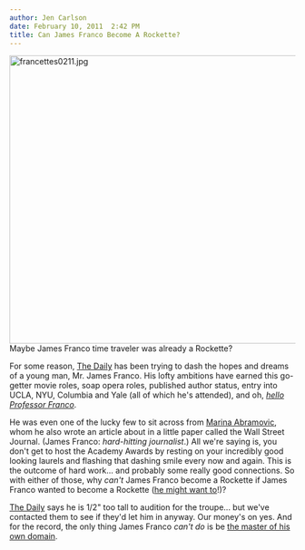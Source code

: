 ```yaml
---
author: Jen Carlson
date: February 10, 2011  2:42 PM
title: Can James Franco Become A Rockette?
---
```


<p><span class="mt-enclosure mt-enclosure-image" style="display: inline;"> <img alt="francettes0211.jpg" src="https://web.archive.org/web/20110412181747im_/http://gothamist.com/attachments/arts_jen/francettes0211.jpg" width="640" height="508" class="image-none"> </span><br>
<span class="photo_caption">Maybe James Franco time traveler was already a Rockette?</span></p>

<p>For some reason, <a href="https://web.archive.org/web/20110412181747/http://www.thedaily.com/page/2011/02/08/020911-arts-franco-unable-mby/">The Daily</a> has been trying to dash the hopes and dreams of a young man, Mr. James Franco. His lofty ambitions have earned this go-getter movie roles, soap opera roles, published author status, entry into UCLA, NYU, Columbia and Yale (all of which he&apos;s attended), and oh, <a href="https://web.archive.org/web/20110412181747/http://gothamist.com/2011/02/02/james_franco_101.php"><em>hello Professor Franco</em></a>. </p>

<p>He was even one of the lucky few to sit across from <a href="https://web.archive.org/web/20110412181747/http://gothamist.com/2010/05/10/franco_3.php">Marina Abramovic</a>, whom he also wrote an article about in a little paper called the Wall Street Journal. (James Franco: <em>hard-hitting journalist</em>.) All we&apos;re saying is, you don&apos;t get to host the Academy Awards by resting on your incredibly good looking laurels and flashing that dashing smile every now and again. This is the outcome of hard work... and probably some really good connections. So with either of those, why <em>can&apos;t</em> James Franco become a Rockette if James Franco wanted to become a Rockette (<a href="https://web.archive.org/web/20110412181747/http://gothamist.com/2010/10/06/lady_james_franco.php">he might want to</a>!)? </p>

<p><a href="https://web.archive.org/web/20110412181747/http://blog.thedaily.com/post/3207727187/5-more-things-james-franco-cant-do">The Daily</a> says he is 1/2&quot; too tall to audition for the troupe... but we&apos;ve contacted them to see if they&apos;d let him in anyway. Our money&apos;s on yes. And for the record, the only thing James Franco <em>can&apos;t do</em> is be <a href="https://web.archive.org/web/20110412181747/http://gothamist.com/2010/09/07/james_franco_is_a_real_jerk-off.php">the master of his own domain</a>.</p>
